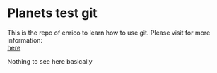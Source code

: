 # Planets test git
This is the repo of enrico to learn how to use git.
Please visit for more information:  
[here](http://swcarpentry.github.io/git-novice/)

Nothing to see here basically
